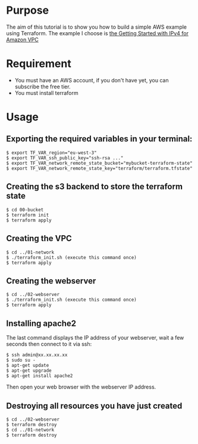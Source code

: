 # Purpose
The aim of this tutorial is to show you how to build a simple AWS example using Terraform.
The example I choose is [the Getting Started with IPv4 for Amazon VPC](https://docs.aws.amazon.com/vpc/latest/userguide/getting-started-ipv4.html?shortFooter=true)

# Requirement
* You must have an AWS account, if you don't have yet, you can subscribe the free tier.
* You must install terraform

# Usage
## Exporting the required variables in your terminal:
    $ export TF_VAR_region="eu-west-3"
    $ export TF_VAR_ssh_public_key="ssh-rsa ..."
    $ export TF_VAR_network_remote_state_bucket="mybucket-terraform-state"
    $ export TF_VAR_network_remote_state_key="terraform/terraform.tfstate"

## Creating the s3 backend to store the terraform state
    $ cd 00-bucket
    $ terraform init
    $ terraform apply

## Creating the VPC
    $ cd ../01-network
    $ ./terraform_init.sh (execute this command once)
    $ terraform apply

## Creating the webserver
    $ cd ../02-webserver
    $ ./terraform_init.sh (execute this command once)
    $ terraform apply

## Installing apache2
The last command displays the IP address of your webserver, wait a few seconds then connect to it via ssh:

    $ ssh admin@xx.xx.xx.xx
    $ sudo su -
    $ apt-get update
    $ apt-get upgrade
    $ apt-get install apache2

Then open your web browser with the webserver IP address.

## Destroying all resources you have just created
    $ cd ../02-webserver
    $ terraform destroy
    $ cd ../01-network
    $ terraform destroy
